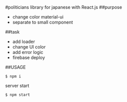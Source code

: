 #politicians library for japanese with React.js
##purpose
- change color material-ui
- separate to small component

##task
- add loader
- change UI color
- add error logic
- firebase deploy

##USAGE
```
$ npm i
```

server start
```
$ npm start
```
